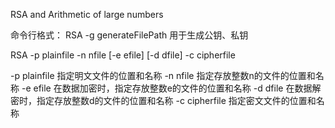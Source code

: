 RSA and Arithmetic of large numbers

命令行格式：
RSA -g generateFilePath
用于生成公钥、私钥

RSA -p plainfile -n nfile [-e efile] [-d dfile] -c cipherfile 

-p plainfile        指定明文文件的位置和名称
-n nfile            指定存放整数n的文件的位置和名称
-e efile            在数据加密时，指定存放整数e的文件的位置和名称
-d dfile            在数据解密时，指定存放整数d的文件的位置和名称
-c cipherfile        指定密文文件的位置和名称

